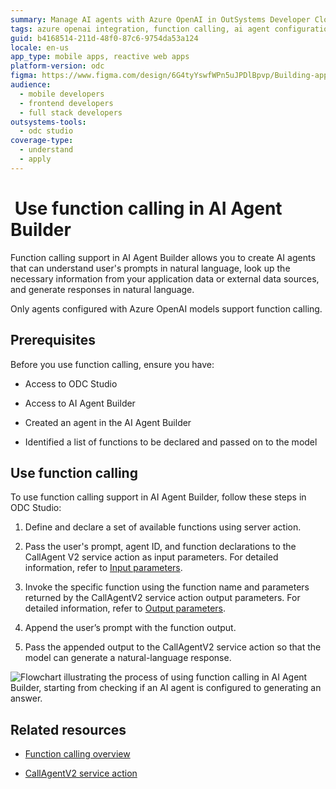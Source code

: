 ```yaml
---
summary: Manage AI agents with Azure OpenAI in OutSystems Developer Cloud (ODC) and leverage natural language processing using ODC Studio for mobile and reactive web apps.
tags: azure openai integration, function calling, ai agent configuration, natural language processing, odc studio
guid: b4168514-211d-48f0-87c6-9754da53a124
locale: en-us
app_type: mobile apps, reactive web apps
platform-version: odc
figma: https://www.figma.com/design/6G4tyYswfWPn5uJPDlBpvp/Building-apps?node-id=5686-506
audience:
  - mobile developers
  - frontend developers
  - full stack developers
outsystems-tools:
  - odc studio
coverage-type:
  - understand
  - apply
---
```

#  Use function calling in AI Agent Builder

Function calling support in AI Agent Builder allows you to create AI agents that can understand user's prompts in natural language, look up the necessary information from your application data or external data sources, and generate responses in natural language. 

Only agents configured with Azure OpenAI models support function calling.

## Prerequisites

Before you use function calling, ensure you have:

* Access to ODC Studio

* Access to AI Agent Builder

* Created an agent in the AI Agent Builder

* Identified a list of functions to be declared and passed on to the model

## Use function calling 

To use function calling support in AI Agent Builder, follow these steps in ODC Studio:

1. Define and declare a set of available functions using server action.

2. Pass the user's prompt, agent ID, and function declarations to the CallAgent V2 service action as input parameters. For detailed information, refer to [Input parameters](../../../reference/service-actions/call-agent-function-calling.md#input-parameters).

3. Invoke the specific function using the function name and parameters returned by the CallAgentV2 service action output parameters. For detailed information, refer to [Output parameters](../../../reference/service-actions/call-agent-function-calling.md#output-parameters).

4. Append the user’s prompt with the function output.

5. Pass the appended output to the CallAgentV2 service action so that the model can generate a natural-language response.

![Flowchart illustrating the process of using function calling in AI Agent Builder, starting from checking if an AI agent is configured to generating an answer.](images/using-function-calling-odcs.png "Using function calling")

## Related resources

* [Function calling overview](overview.md)

* [CallAgentV2 service action](../../../reference/service-actions/call-agent-function-calling.md)
